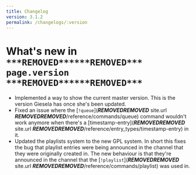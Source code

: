 ```yaml
---
title: Changelog
version: 3.1.2
permalink: /changelogs/:version
---
```

# What's new in `***REMOVED******REMOVED*** page.version ***REMOVED******REMOVED***`

- Implemented a way to show the current master version. This is the version Giesela has once she's been updated.
- Fixed an issue where the [`!queue`](***REMOVED******REMOVED*** site.url ***REMOVED******REMOVED***/reference/commands/queue) command wouldn't work anymore when there's a [timestamp-entry](***REMOVED******REMOVED*** site.url ***REMOVED******REMOVED***/reference/entry_types/timestamp-entry) in it.
- Updated the playlists system to the new GPL system. In short this fixes the bug that playlist entries were being announced in the channel that they were originally created in. The new behaviour is that they're announced in the channel that the [`!playlist`](***REMOVED******REMOVED*** site.url ***REMOVED******REMOVED***/reference/commands/playlist) was used in.
